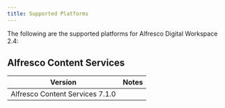 ```yaml
---
title: Supported Platforms
---
```

The following are the supported platforms for Alfresco Digital Workspace 2.4:

## Alfresco Content Services

| Version | Notes |
| ------- | ----- |
| Alfresco Content Services 7.1.0 | |

